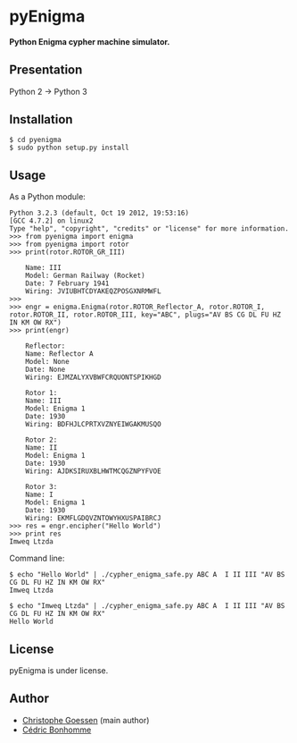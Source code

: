 pyEnigma
========

#### Python Enigma cypher machine simulator.

Presentation
------------
Python 2 -> Python 3

Installation
------------

    $ cd pyenigma
    $ sudo python setup.py install

Usage
-----

As a Python module:

    Python 3.2.3 (default, Oct 19 2012, 19:53:16) 
    [GCC 4.7.2] on linux2
    Type "help", "copyright", "credits" or "license" for more information.
    >>> from pyenigma import enigma
    >>> from pyenigma import rotor
    >>> print(rotor.ROTOR_GR_III)

        Name: III
        Model: German Railway (Rocket)
        Date: 7 February 1941
        Wiring: JVIUBHTCDYAKEQZPOSGXNRMWFL
    >>>
    >>> engr = enigma.Enigma(rotor.ROTOR_Reflector_A, rotor.ROTOR_I, rotor.ROTOR_II, rotor.ROTOR_III, key="ABC", plugs="AV BS CG DL FU HZ IN KM OW RX")
    >>> print(engr)

        Reflector: 
        Name: Reflector A
        Model: None
        Date: None
        Wiring: EJMZALYXVBWFCRQUONTSPIKHGD

        Rotor 1: 
        Name: III                                                                                                                                                                                                                                                  
        Model: Enigma 1                                                                                                                                                                                                                                            
        Date: 1930                                                                                                                                                                                                                                                 
        Wiring: BDFHJLCPRTXVZNYEIWGAKMUSQO

        Rotor 2: 
        Name: II
        Model: Enigma 1
        Date: 1930
        Wiring: AJDKSIRUXBLHWTMCQGZNPYFVOE

        Rotor 3: 
        Name: I
        Model: Enigma 1
        Date: 1930
        Wiring: EKMFLGDQVZNTOWYHXUSPAIBRCJ
    >>> res = engr.encipher("Hello World")
    >>> print res
    Imweq Ltzda

Command line:

    $ echo "Hello World" | ./cypher_enigma_safe.py ABC A  I II III "AV BS CG DL FU HZ IN KM OW RX"
    Imweq Ltzda

    $ echo "Imweq Ltzda" | ./cypher_enigma_safe.py ABC A  I II III "AV BS CG DL FU HZ IN KM OW RX"
    Hello World

License
-------

pyEnigma is under license.

Author
------
* [Christophe Goessen](https://bitbucket.org/azmaeve) (main author)
* [Cédric Bonhomme](http://cedricbonhomme.org/)
